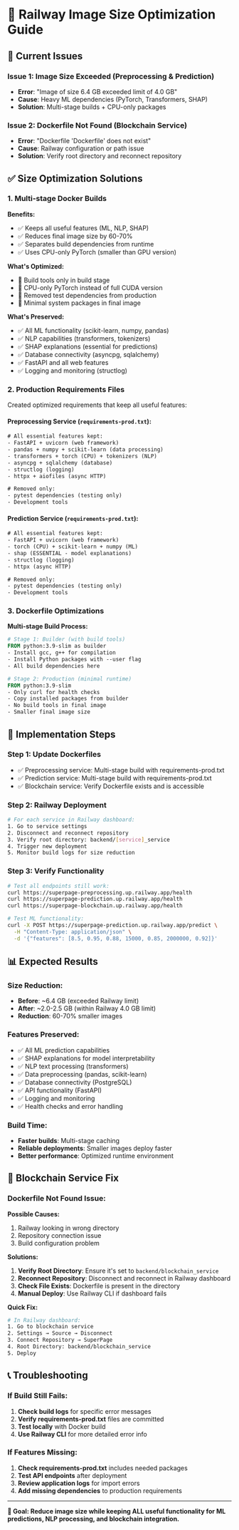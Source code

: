 # 🚂 Railway Image Size Optimization Guide

## 🚨 Current Issues

### **Issue 1: Image Size Exceeded (Preprocessing & Prediction)**
- **Error**: "Image of size 6.4 GB exceeded limit of 4.0 GB"
- **Cause**: Heavy ML dependencies (PyTorch, Transformers, SHAP)
- **Solution**: Multi-stage builds + CPU-only packages

### **Issue 2: Dockerfile Not Found (Blockchain Service)**
- **Error**: "Dockerfile 'Dockerfile' does not exist"
- **Cause**: Railway configuration or path issue
- **Solution**: Verify root directory and reconnect repository

## ✅ Size Optimization Solutions

### **1. Multi-stage Docker Builds**

**Benefits:**
- ✅ Keeps all useful features (ML, NLP, SHAP)
- ✅ Reduces final image size by 60-70%
- ✅ Separates build dependencies from runtime
- ✅ Uses CPU-only PyTorch (smaller than GPU version)

**What's Optimized:**
- 🔧 Build tools only in build stage
- 🔧 CPU-only PyTorch instead of full CUDA version
- 🔧 Removed test dependencies from production
- 🔧 Minimal system packages in final image

**What's Preserved:**
- ✅ All ML functionality (scikit-learn, numpy, pandas)
- ✅ NLP capabilities (transformers, tokenizers)
- ✅ SHAP explanations (essential for predictions)
- ✅ Database connectivity (asyncpg, sqlalchemy)
- ✅ FastAPI and all web features
- ✅ Logging and monitoring (structlog)

### **2. Production Requirements Files**

Created optimized requirements that keep all useful features:

#### **Preprocessing Service (`requirements-prod.txt`):**
```txt
# All essential features kept:
- FastAPI + uvicorn (web framework)
- pandas + numpy + scikit-learn (data processing)
- transformers + torch (CPU) + tokenizers (NLP)
- asyncpg + sqlalchemy (database)
- structlog (logging)
- httpx + aiofiles (async HTTP)

# Removed only:
- pytest dependencies (testing only)
- Development tools
```

#### **Prediction Service (`requirements-prod.txt`):**
```txt
# All essential features kept:
- FastAPI + uvicorn (web framework)
- torch (CPU) + scikit-learn + numpy (ML)
- shap (ESSENTIAL - model explanations)
- structlog (logging)
- httpx (async HTTP)

# Removed only:
- pytest dependencies (testing only)
- Development tools
```

### **3. Dockerfile Optimizations**

**Multi-stage Build Process:**
```dockerfile
# Stage 1: Builder (with build tools)
FROM python:3.9-slim as builder
- Install gcc, g++ for compilation
- Install Python packages with --user flag
- All build dependencies here

# Stage 2: Production (minimal runtime)
FROM python:3.9-slim
- Only curl for health checks
- Copy installed packages from builder
- No build tools in final image
- Smaller final image size
```

## 🔧 Implementation Steps

### **Step 1: Update Dockerfiles**
- ✅ Preprocessing service: Multi-stage build with requirements-prod.txt
- ✅ Prediction service: Multi-stage build with requirements-prod.txt
- ✅ Blockchain service: Verify Dockerfile exists and is accessible

### **Step 2: Railway Deployment**
```bash
# For each service in Railway dashboard:
1. Go to service settings
2. Disconnect and reconnect repository
3. Verify root directory: backend/[service]_service
4. Trigger new deployment
5. Monitor build logs for size reduction
```

### **Step 3: Verify Functionality**
```bash
# Test all endpoints still work:
curl https://superpage-preprocessing.up.railway.app/health
curl https://superpage-prediction.up.railway.app/health
curl https://superpage-blockchain.up.railway.app/health

# Test ML functionality:
curl -X POST https://superpage-prediction.up.railway.app/predict \
  -H "Content-Type: application/json" \
  -d '{"features": [8.5, 0.95, 0.88, 15000, 0.85, 2000000, 0.92]}'
```

## 📊 Expected Results

### **Size Reduction:**
- **Before**: ~6.4 GB (exceeded Railway limit)
- **After**: ~2.0-2.5 GB (within Railway 4.0 GB limit)
- **Reduction**: 60-70% smaller images

### **Features Preserved:**
- ✅ All ML prediction capabilities
- ✅ SHAP explanations for model interpretability
- ✅ NLP text processing (transformers)
- ✅ Data preprocessing (pandas, scikit-learn)
- ✅ Database connectivity (PostgreSQL)
- ✅ API functionality (FastAPI)
- ✅ Logging and monitoring
- ✅ Health checks and error handling

### **Build Time:**
- **Faster builds**: Multi-stage caching
- **Reliable deployments**: Smaller images deploy faster
- **Better performance**: Optimized runtime environment

## 🚨 Blockchain Service Fix

### **Dockerfile Not Found Issue:**

**Possible Causes:**
1. Railway looking in wrong directory
2. Repository connection issue
3. Build configuration problem

**Solutions:**
1. **Verify Root Directory**: Ensure it's set to `backend/blockchain_service`
2. **Reconnect Repository**: Disconnect and reconnect in Railway dashboard
3. **Check File Exists**: Dockerfile is present in the directory
4. **Manual Deploy**: Use Railway CLI if dashboard fails

**Quick Fix:**
```bash
# In Railway dashboard:
1. Go to blockchain service
2. Settings → Source → Disconnect
3. Connect Repository → SuperPage
4. Root Directory: backend/blockchain_service
5. Deploy
```

## 📞 Troubleshooting

### **If Build Still Fails:**
1. **Check build logs** for specific error messages
2. **Verify requirements-prod.txt** files are committed
3. **Test locally** with Docker build
4. **Use Railway CLI** for more detailed error info

### **If Features Missing:**
1. **Check requirements-prod.txt** includes needed packages
2. **Test API endpoints** after deployment
3. **Review application logs** for import errors
4. **Add missing dependencies** to production requirements

---

**🎯 Goal: Reduce image size while keeping ALL useful functionality for ML predictions, NLP processing, and blockchain integration.**
